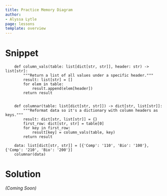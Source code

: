 ```yaml
---
title: Practice Memory Diagram
author:
- Alyssa Lytle
page: lessons
template: overview
---
```


# Snippet

```
    def column_vals(table: list[dict[str, str]], header: str) -> list[str]:
        """Return a list of all values under a specific header."""
        result: list[str] = []
        for elem in table:
            result.append(elem[header])
        return result


    def columnar(table: list[dict[str, str]]) -> dict[str, list[str]]:
        """Reformat data so it's a dictionary with column headers as keys."""
        result: dict[str, list[str]] = {}
        first_row: dict[str, str] = table[0]
        for key in first_row:
            result[key] = column_vals(table, key)
        return result

    data: list[dict[str, str]] = [{'Comp': '110', 'Bio': '100'}, {'Comp': '210', 'Bio': '200'}]
    columnar(data)
```

# Solution


<!-- <img class="img-fluid" src="/static/practice-mem-diagrams/data-sol.png" alt="Image Description Here"  /> -->

<!-- ## Image Description  -->
*(Coming Soon)*
